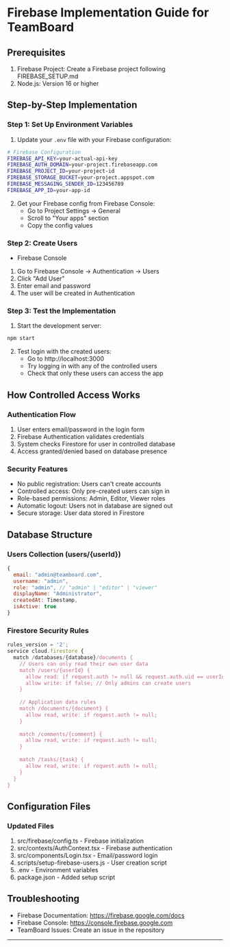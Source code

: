 # Firebase Implementation Guide for TeamBoard

## Prerequisites

1. Firebase Project: Create a Firebase project following FIREBASE_SETUP.md
2. Node.js: Version 16 or higher

## Step-by-Step Implementation

### Step 1: Set Up Environment Variables

1. Update your `.env` file with your Firebase configuration:

```bash
# Firebase Configuration
FIREBASE_API_KEY=your-actual-api-key
FIREBASE_AUTH_DOMAIN=your-project.firebaseapp.com
FIREBASE_PROJECT_ID=your-project-id
FIREBASE_STORAGE_BUCKET=your-project.appspot.com
FIREBASE_MESSAGING_SENDER_ID=123456789
FIREBASE_APP_ID=your-app-id
```

2. Get your Firebase config from Firebase Console:
   - Go to Project Settings → General
   - Scroll to "Your apps" section
   - Copy the config values

### Step 2: Create Users
- Firebase Console
1. Go to Firebase Console → Authentication → Users
2. Click "Add User"
3. Enter email and password
4. The user will be created in Authentication

### Step 3: Test the Implementation

1. Start the development server:
```bash
npm start
```

2. Test login with the created users:
   - Go to http://localhost:3000
   - Try logging in with any of the controlled users
   - Check that only these users can access the app

## How Controlled Access Works

### Authentication Flow

1. User enters email/password in the login form
2. Firebase Authentication validates credentials
3. System checks Firestore for user in controlled database
4. Access granted/denied based on database presence

### Security Features

- No public registration: Users can't create accounts
- Controlled access: Only pre-created users can sign in
- Role-based permissions: Admin, Editor, Viewer roles
- Automatic logout: Users not in database are signed out
- Secure storage: User data stored in Firestore

## Database Structure

### Users Collection (users/{userId})

```javascript
{
  email: "admin@teamboard.com",
  username: "admin",
  role: "admin", // "admin" | "editor" | "viewer"
  displayName: "Administrator",
  createdAt: Timestamp,
  isActive: true
}
```

### Firestore Security Rules

```javascript
rules_version = '2';
service cloud.firestore {
  match /databases/{database}/documents {
    // Users can only read their own user data
    match /users/{userId} {
      allow read: if request.auth != null && request.auth.uid == userId;
      allow write: if false; // Only admins can create users
    }
    
    // Application data rules
    match /documents/{document} {
      allow read, write: if request.auth != null;
    }
    
    match /comments/{comment} {
      allow read, write: if request.auth != null;
    }
    
    match /tasks/{task} {
      allow read, write: if request.auth != null;
    }
  }
}
```

## Configuration Files

### Updated Files

1. src/firebase/config.ts - Firebase initialization
2. src/contexts/AuthContext.tsx - Firebase authentication
3. src/components/Login.tsx - Email/password login
4. scripts/setup-firebase-users.js - User creation script
5. .env - Environment variables
6. package.json - Added setup script

## Troubleshooting

- Firebase Documentation: https://firebase.google.com/docs
- Firebase Console: https://console.firebase.google.com
- TeamBoard Issues: Create an issue in the repository

---
